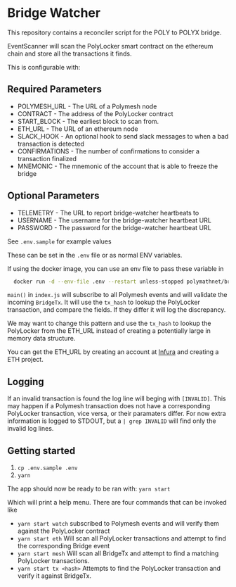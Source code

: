# Bridge Watcher

This repository contains a reconciler script for the POLY to POLYX bridge.

EventScanner will scan the PolyLocker smart contract on the ethereum chain and store all the transactions it finds.

This is configurable with:

## Required Parameters

- POLYMESH_URL - The URL of a Polymesh node
- CONTRACT - The address of the PolyLocker contract
- START_BLOCK - The earliest block to scan from.
- ETH_URL - The URL of an ethereum node
- SLACK_HOOK - An optional hook to send slack messages to when a bad transaction is detected
- CONFIRMATIONS - The number of confirmations to consider a transaction finalized
- MNEMONIC - The mnemonic of the account that is able to freeze the bridge

## Optional Parameters

- TELEMETRY - The URL to report bridge-watcher heartbeats to
- USERNAME - The username for the bridge-watcher heartbeat URL
- PASSWORD - The password for the bridge-watcher heartbeat URL

See `.env.sample` for example values

These can be set in the `.env` file or as normal ENV variables.

If using the docker image, you can use an env file to pass these variable in

```sh
  docker run -d --env-file .env --restart unless-stopped polymathnet/bridge-watcher
```

`main()` in `index.js` will subscribe to all Polymesh events and will validate the incoming `BridgeTx`. It will use the `tx_hash` to lookup the PolyLocker transaction, and compare the fields. If they differ it will log the discrepancy.

We may want to change this pattern and use the `tx_hash` to lookup the PolyLocker from the ETH_URL instead of creating a potentially large in memory data structure.

You can get the ETH_URL by creating an account at [Infura](https://infura.io/) and creating a ETH project.

## Logging

If an invalid transaction is found the log line will beging with `[INVALID]`. This may happen if a Polymesh transaction does not have a corresponding PolyLocker transaction, vice versa, or their paramaters differ. For now extra information is logged to STDOUT, but a `| grep INVALID` will find only the invalid log lines.

## Getting started

1. `cp .env.sample .env`
1. `yarn`

The app should now be ready to be ran with:
`yarn start`

Which will print a help menu. There are four commands that can be invoked like

- `yarn start watch` subscribed to Polymesh events and will verify them against the PolyLocker contract
- `yarn start eth` Will scan all PolyLocker transactions and attempt to find the corresponding Bridge event
- `yarn start mesh` Will scan all BridgeTx and attempt to find a matching PolyLocker transactions.
- `yarn start tx <hash>` Attempts to find the PolyLocker transaction and verify it against BridgeTx.
